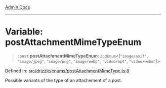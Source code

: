 [Admin Docs](/)

***

# Variable: postAttachmentMimeTypeEnum

> `const` **postAttachmentMimeTypeEnum**: `ZodEnum`\<\[`"image/avif"`, `"image/jpeg"`, `"image/png"`, `"image/webp"`, `"video/mp4"`, `"video/webm"`\]\>

Defined in: [src/drizzle/enums/postAttachmentMimeType.ts:8](https://github.com/syedali237/talawa-api/blob/aa4e819f67def774740606c7a534dc013cdfe393/src/drizzle/enums/postAttachmentMimeType.ts#L8)

Possible variants of the type of an attachement of a post.
